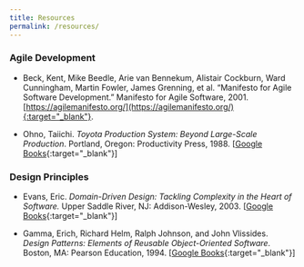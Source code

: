 ```yaml
---
title: Resources
permalink: /resources/
---
```


### Agile Development

- Beck, Kent, Mike Beedle, Arie van Bennekum, Alistair Cockburn, Ward Cunningham, Martin Fowler, James Grenning, et al. “Manifesto for Agile Software Development.” Manifesto for Agile Software, 2001. [https://agilemanifesto.org/](https://agilemanifesto.org/){:target="_blank"}.

- Ohno, Taiichi. *Toyota Production System: Beyond Large-Scale Production*. Portland, Oregon: Productivity Press, 1988. [[Google Books](https://books.google.com/books?id=7_-67SshOy8C){:target="_blank"}]

### Design Principles

- Evans, Eric. *Domain-Driven Design: Tackling Complexity in the Heart of Software.* Upper Saddle River, NJ: Addison-Wesley, 2003. [[Google Books](https://books.google.com/books?id=hHBf4YxMnWMC){:target="_blank"}]

- Gamma, Erich, Richard Helm, Ralph Johnson, and John Vlissides. *Design Patterns: Elements of Reusable Object-Oriented Software*. Boston, MA: Pearson Education, 1994. [[Google Books](https://books.google.com/books/about/Design_Patterns.html?id=6oHuKQe3TjQC){:target="_blank"}]

